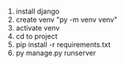 1. install django
2. create venv "py -m venv venv"
3. activate venv
4. cd to project
5. pip install -r requirements.txt
5. py manage.py runserver